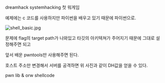 dreamhack systemhacking 첫 워게임

예제에는 c 코드를 사용하지만 파이썬을 배우고 있기 때문에 파이썬으로.

![shell_basic.jpg](https://prod-files-secure.s3.us-west-2.amazonaws.com/38552da6-340d-42c1-a9a1-b181ff331f03/4b85dadc-d38d-43da-82f1-87e14276fcd0/shell_basic.jpg)

문제에 flag의 target path가 나와있고 타깃의 아키텍쳐가 주어지기 때문에 그대로 설정해주면 되고 

앞서 배운 pwntools만 사용해주면 된다. 

호스트 주소만 변경해서 서버를 공격하면 위 사진과 같이 DH값을 얻을 수 있다.

pwn lib & orw shellcode
